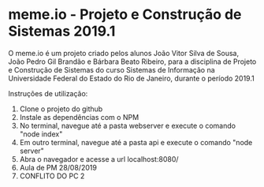 # meme.io - Projeto e Construção de Sistemas 2019.1

O meme.io é um projeto criado pelos alunos João Vitor Silva de Sousa, João Pedro Gil Brandão e Bárbara Beato Ribeiro, para a disciplina de Projeto e Construção de Sistemas do curso Sistemas de Informação na Universidade Federal do Estado do Rio de Janeiro, durante o período 2019.1

Instruções de utilização:
1. Clone o projeto do github
2. Instale as dependências com o NPM
3. No terminal, navegue até a pasta webserver e execute o comando "node index"
4. Em outro terminal, navegue até a pasta api e execute o comando "node server"
5. Abra o navegador e acesse a url localhost:8080/
6. Aula de PM 28/08/2019
7. CONFLITO DO PC 2
